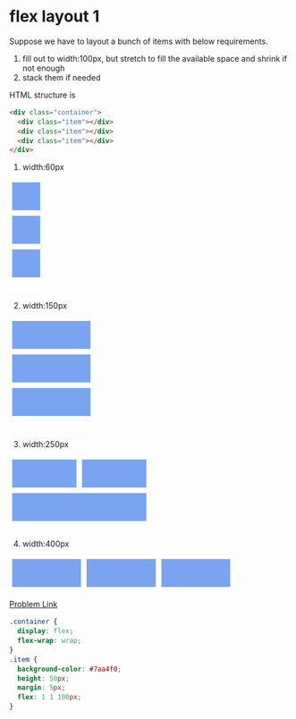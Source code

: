 # flex layout 1

Suppose we have to layout a bunch of items with below requirements.

1. fill out to width:100px, but stretch to fill the available space and shrink if not enough
2. stack them if needed

HTML structure is

```html
<div class="container">
  <div class="item"></div>
  <div class="item"></div>
  <div class="item"></div>
</div>
```

1. width:60px

<img src="./assets/016-1.png" width="60">

2. width:150px

<img src="./assets/016-2.png" width="150">

3. width:250px

<img src="./assets/016-3.png" width="250">

4. width:400px

<img src="./assets/016-4.png" width="400">

[Problem Link](https://bigfrontend.dev/css/flex-layout-1)

```css
.container {
  display: flex;
  flex-wrap: wrap;
}
.item {
  background-color: #7aa4f0;
  height: 50px;
  margin: 5px;
  flex: 1 1 100px;
}
```
